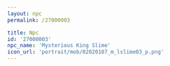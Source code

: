 ```yaml
---
layout: npc
permalink: /27000003

title: Npc
id: '27000003'
npc_name: 'Mysterious King Slime'
icon_url: 'portrait/mob/02020107_m_lslime03_p.png'
---
```

